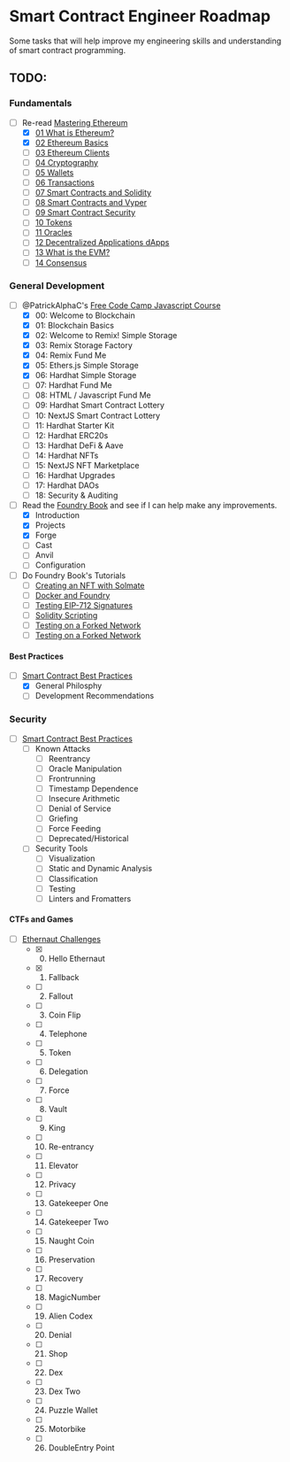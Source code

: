 # Smart Contract Engineer Roadmap

Some tasks that will help improve my engineering skills and understanding of smart contract programming.

## TODO:

### Fundamentals

- [ ] Re-read [Mastering Ethereum](https://github.com/ethereumbook/ethereumbook)
  - [x] [01 What is Ethereum?](https://github.com/ethereumbook/ethereumbook/blob/develop/01what-is.asciidoc)
  - [X] [02 Ethereum Basics](https://github.com/ethereumbook/ethereumbook/blob/develop/02intro.asciidoc)
  - [ ] [03 Ethereum Clients](https://github.com/ethereumbook/ethereumbook/blob/develop/03clients.asciidoc)
  - [ ] [04 Cryptography](https://github.com/ethereumbook/ethereumbook/blob/develop/04keys-addresses.asciidoc)
  - [ ] [05 Wallets](https://github.com/ethereumbook/ethereumbook/blob/develop/05wallets.asciidoc)
  - [ ] [06 Transactions](https://github.com/ethereumbook/ethereumbook/blob/develop/06transactions.asciidoc)
  - [ ] [07 Smart Contracts and Solidity](https://github.com/ethereumbook/ethereumbook/blob/develop/07smart-contracts-solidity.asciidoc)
  - [ ] [08 Smart Contracts and Vyper](https://github.com/ethereumbook/ethereumbook/blob/develop/08smart-contracts-vyper.asciidoc)
  - [ ] [09 Smart Contract Security](https://github.com/ethereumbook/ethereumbook/blob/develop/09smart-contracts-security.asciidoc)
  - [ ] [10 Tokens](https://github.com/ethereumbook/ethereumbook/blob/develop/10tokens.asciidoc)
  - [ ] [11 Oracles](https://github.com/ethereumbook/ethereumbook/blob/develop/11oracles.asciidoc)
  - [ ] [12 Decentralized Applications dApps](https://github.com/ethereumbook/ethereumbook/blob/develop/12dapps.asciidoc)
  - [ ] [13 What is the EVM?](https://github.com/ethereumbook/ethereumbook/blob/develop/13evm.asciidoc)
  - [ ] [14 Consensus](https://github.com/ethereumbook/ethereumbook/blob/develop/14consensus.asciidoc)

### General Development

- [ ] @PatrickAlphaC's [Free Code Camp Javascript Course](https://youtu.be/gyMwXuJrbJQ)
  - [x] 00: Welcome to Blockchain
  - [x] 01: Blockchain Basics
  - [x] 02: Welcome to Remix! Simple Storage
  - [x] 03: Remix Storage Factory
  - [x] 04: Remix Fund Me
  - [x] 05: Ethers.js Simple Storage
  - [X] 06: Hardhat Simple Storage
  - [ ] 07: Hardhat Fund Me
  - [ ] 08: HTML / Javascript Fund Me
  - [ ] 09: Hardhat Smart Contract Lottery
  - [ ] 10: NextJS Smart Contract Lottery
  - [ ] 11: Hardhat Starter Kit
  - [ ] 12: Hardhat ERC20s
  - [ ] 13: Hardhat DeFi & Aave
  - [ ] 14: Hardhat NFTs
  - [ ] 15: NextJS NFT Marketplace
  - [ ] 16: Hardhat Upgrades
  - [ ] 17: Hardhat DAOs
  - [ ] 18: Security & Auditing
- [ ] Read the [Foundry Book](https://book.getfoundry.sh/) and see if I can help make any improvements.
  - [x] Introduction
  - [x] Projects
  - [X] Forge
  - [ ] Cast
  - [ ] Anvil
  - [ ] Configuration
- [ ] Do Foundry Book's Tutorials
  - [ ] [Creating an NFT with Solmate](https://book.getfoundry.sh/tutorials/solmate-nft.html)
  - [ ] [Docker and Foundry](https://book.getfoundry.sh/tutorials/solmate-nft.html)
  - [ ] [Testing EIP-712 Signatures](https://book.getfoundry.sh/tutorials/testing-eip712.html)
  - [ ] [Solidity Scripting](https://book.getfoundry.sh/tutorials/solidity-scripting.html)
  - [ ] [Testing on a Forked Network](https://book.getfoundry.sh/tutorials/solidity-scripting.html)
  - [ ] [Testing on a Forked Network](https://book.getfoundry.sh/tutorials/testing-on-a-forked-network.html)

#### Best Practices

- [ ] [Smart Contract Best Practices](https://consensys.github.io/smart-contract-best-practices/)
  - [X] General Philosphy
  - [ ] Development Recommendations

### Security

- [ ] [Smart Contract Best Practices](https://consensys.github.io/smart-contract-best-practices/)
  - [ ] Known Attacks
    - [ ] Reentrancy
    - [ ] Oracle Manipulation
    - [ ] Frontrunning
    - [ ] Timestamp Dependence
    - [ ] Insecure Arithmetic
    - [ ] Denial of Service
    - [ ] Griefing
    - [ ] Force Feeding
    - [ ] Deprecated/Historical
  - [ ] Security Tools
    - [ ] Visualization
    - [ ] Static and Dynamic Analysis
    - [ ] Classification
    - [ ] Testing
    - [ ] Linters and Fromatters

#### CTFs and Games

- [ ] [Ethernaut Challenges](https://ethernaut.openzeppelin.com/)
  - [x] 0. Hello Ethernaut
  - [x] 1. Fallback
  - [ ] 2. Fallout
  - [ ] 3. Coin Flip
  - [ ] 4. Telephone
  - [ ] 5. Token
  - [ ] 6. Delegation
  - [ ] 7. Force
  - [ ] 8. Vault
  - [ ] 9. King
  - [ ] 10. Re-entrancy
  - [ ] 11. Elevator
  - [ ] 12. Privacy
  - [ ] 13. Gatekeeper One
  - [ ] 14. Gatekeeper Two
  - [ ] 15. Naught Coin
  - [ ] 16. Preservation
  - [ ] 17. Recovery
  - [ ] 18. MagicNumber
  - [ ] 19. Alien Codex
  - [ ] 20. Denial
  - [ ] 21. Shop
  - [ ] 22. Dex
  - [ ] 23. Dex Two
  - [ ] 24. Puzzle Wallet
  - [ ] 25. Motorbike
  - [ ] 26. DoubleEntry Point
